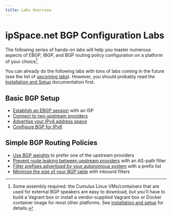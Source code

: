 ```yaml
---
title: Labs Overview
---
```

# ipSpace.net BGP Configuration Labs

The following series of hands-on labs will help you master numerous aspects of EBGP, IBGP, and BGP routing policy configuration on a platform of your choice[^PC].

[^PC]: Some assembly required: the Cumulus Linux VMs/containers that are used for external BGP speakers are easy to download, but you'll have to build a Vagrant box or install a vendor-supplied Vagrant box or Docker container image for most other platforms. See [installation and setup](1-setup.md) for details.

You can already do the following labs with tons of labs coming in the future (see the list of [upcoming labs](3-upcoming.md)). However, you should probably read the [Installation and Setup](1-setup.md) documentation first.

## Basic BGP Setup

* [Establish an EBGP session](basic/1-session.md) with an ISP
* [Connect to two upstream providers](basic/2-multihomed.md)
* [Advertise your IPv4 address space](basic/3-originate.md)
* [Configure BGP for IPv6](basic/4-ipv6.md)

## Simple BGP Routing Policies

* [Use BGP weights](policy/1-weights.md) to prefer one of the upstream providers
* [Prevent route leaking between upstream providers](policy/2-stop-transit.md) with an AS-path filter
* [Filter prefixes advertised by your autonomous system](policy/3-prefix.md) with a prefix list
* [Minimize the size of your BGP table](policy/4-reduce.md) with inbound filters
